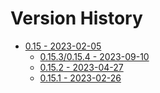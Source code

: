 # Version History

- [0.15 - 2023-02-05](./0.15/summary.md)
  - [0.15.3/0.15.4 - 2023-09-10](./0.15/2023-09-10.md)
  - [0.15.2 - 2023-04-27](./0.15/2023-04-27.md)
  - [0.15.1 - 2023-02-26](./0.15/2023-02-26.md)
